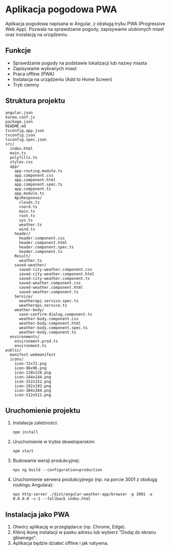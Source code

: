 # Aplikacja pogodowa PWA

Aplikacja pogodowa napisana w Angular, z obsługą trybu PWA (Progressive Web App). Pozwala na sprawdzanie pogody, zapisywanie ulubionych miast oraz instalację na urządzeniu.

## Funkcje
- Sprawdzanie pogody na podstawie lokalizacji lub nazwy miasta
- Zapisywanie wybranych miast
- Praca offline (PWA)
- Instalacja na urządzeniu (Add to Home Screen)
- Tryb ciemny

## Struktura projektu
```
angular.json
karma.conf.js
package.json
README.md
tsconfig.app.json
tsconfig.json
tsconfig.spec.json
src/
  index.html
  main.ts
  polyfills.ts
  styles.css
  app/
    app-routing.module.ts
    app.component.css
    app.component.html
    app.component.spec.ts
    app.component.ts
    app.module.ts
    ApiResponse/
      clouds.ts
      coord.ts
      main.ts
      root.ts
      sys.ts
      weather.ts
      wind.ts
    header/
      header.component.css
      header.component.html
      header.component.spec.ts
      header.component.ts
    Result/
      weather.ts
    saved-weather/
      saved-city-weather.component.css
      saved-city-weather.component.html
      saved-city-weather.component.ts
      saved-weather.component.css
      saved-weather.component.html
      saved-weather.component.ts
    Service/
      weatherapi.service.spec.ts
      weatherapi.service.ts
    weather-body/
      save-confirm-dialog.component.ts
      weather-body.component.css
      weather-body.component.html
      weather-body.component.spec.ts
      weather-body.component.ts
  environments/
    environment.prod.ts
    environment.ts
public/
  manifest.webmanifest
  icons/
    icon-72x72.png
    icon-96x96.png
    icon-128x128.png
    icon-144x144.png
    icon-152x152.png
    icon-192x192.png
    icon-384x384.png
    icon-512x512.png
```

## Uruchomienie projektu

1. Instalacja zależności:
   ```
   npm install
   ```
2. Uruchomienie w trybie deweloperskim:
   ```
   npm start
   ```
3. Budowanie wersji produkcyjnej:
   ```
   npx ng build --configuration=production
   ```
4. Uruchomienie serwera produkcyjnego (np. na porcie 3001 z obsługą routingu Angulara):
   ```
   npx http-server ./dist/angular-weather-app/browser -p 3001 -a 0.0.0.0 -c-1 --fallback index.html
   ```

## Instalacja jako PWA

1. Otwórz aplikację w przeglądarce (np. Chrome, Edge).
2. Kliknij ikonę instalacji w pasku adresu lub wybierz "Dodaj do ekranu głównego".
3. Aplikacja będzie działać offline i jak natywna.


